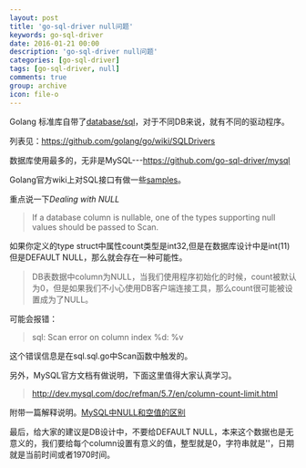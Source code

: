 ```yaml
---
layout: post
title: 'go-sql-driver null问题'
keywords: go-sql-driver
date: 2016-01-21 00:00
description: 'go-sql-driver null问题'
categories: [go-sql-driver]
tags: [go-sql-driver, null]
comments: true
group: archive
icon: file-o
---
```


Golang 标准库自带了[database/sql](https://godoc.org/database/sql)，对于不同DB来说，就有不同的驱动程序。

列表见：https://github.com/golang/go/wiki/SQLDrivers

<!-- more -->

数据库使用最多的，无非是MySQL---https://github.com/go-sql-driver/mysql

Golang官方wiki上对SQL接口有做一些[samples](https://github.com/golang/go/wiki/SQLInterface)。

重点说一下*Dealing with NULL*

>If a database column is nullable, one of the types supporting null values should be passed to Scan.

如果你定义的type struct中属性count类型是int32,但是在数据库设计中是int(11)但是DEFAULT NULL，那么就会存在一种可能性。

>DB表数据中column为NULL，当我们使用程序初始化的时候，count被默认为0，但是如果我们不小心使用DB客户端连接工具，那么count很可能被设置成为了NULL。

可能会报错：

>sql: Scan error on column index %d: %v

这个错误信息是在sql.sql.go中Scan函数中触发的。

另外，MySQL官方文档有做说明，下面这里值得大家认真学习。

>http://dev.mysql.com/doc/refman/5.7/en/column-count-limit.html

附带一篇解释说明。[MySQL中NULL和空值的区别](http://blog.163.com/magicc_love/blog/static/18585366220158851730817/)

最后，给大家的建议是DB设计中，不要给DEFAULT NULL，本来这个数据也是无意义的，我们要给每个column设置有意义的值，整型就是0，字符串就是''，日期就是当前时间或者1970时间。